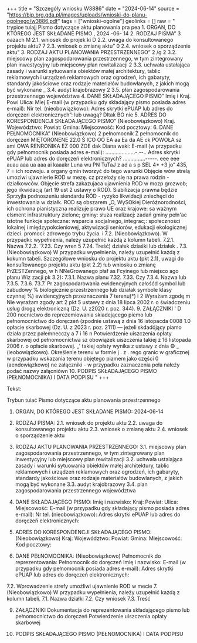 +++
title = "Szczegóły wniosku W3886"
date = "2024-06-14"
source = "https://bip.brg.gda.pl/images/uploads/wnioski-do-planu-ogolnego/w3886.pdf"
tags = ["wnioski-ogolne"]
geolinks = []
raw = " trypioe tuiajj Pismo dotyczące aktu planowania pra pea 1. ORGAN, DO KTÓREGO JEST SKŁADANE PISMO , 2024 -06- 14  2. RODZAJ PISMA” 3 oazach M 2.1. wniosek do projek ki D 2.2. uwaga do konsultowanego projektu aktu? 7 2.3. wniosek o zmianę aktu” 0 2.4. wniosek o sporządzenie aktu” 3. RODZAJ AKTU PLANOWANIA PRZESTRZENNEGO” 2 /g 2 3.2. miejscowy plan zagospodarowania przestrzennego, w tym zintegrowany plan inwestycyjny lub miejscowy płan rewitalizacji 2 3.3. uchwała ustałająca zasady i warunki sytuowania obiektów małej architektury, tablic reklamowych i urządzeń reklamowych oraz ogrodzeń, ich gabaryty, standardy jakościowe oraz rodzaje materiałów budowłanych, z jakich mogą być wykonane _ 3.4. audyt krajobrazowy 2 3.5. płan zagospodarowania przestrzennego województwa 4. DANE SKŁADAJĄCEGO PISMO” Imię i Kraj. Powi Ulica: Miej E-mail (w przypadku gdy składający pismo posiada adres e-mail): Nir tel. (nieobowiązkowo): Adres skrytki ePUAP lub adres do doręczeri elektronicznych”: lub uwagą? Dltak BO nie 5. ADRES DO KORESPONDENCJI SKŁADAJĄCEGO PISMO” (Nieobowiązkowo) Kraj. Województwo: Powiat: Gmina: Miejscowość: Kod pocztowy: 6. DANE PEŁNOMOCNIKA” (Nieobowiązkowo) 2 pełnomocnik  Ż pełnomocnik do doręczeń MIĘTORONENE 22.0 Ś ICO OO EA aa Ea da AE ck POWOŁA sz ami OWA RENROŃIKA EZ 000 ZOE dak Diana waki: E-mail (w przypadku gdy pełnomocnik posiada adres e-mail): ....................-.--.. Adres skrytki ePUAP lub adres do doręczeń elektronicznych? ...............-----. eee eee auau aaa ua aaa ai kaaakr Luna wu PN TuTaJ z ad a s p SEL 4* +3 jo” 435, 7 = ich rozwoju. a organy gmin tworzyć do tego warunki Objęcie wów strelą umoziwi ujawnierie ROD w mezę. cz przełoży się na prawa rodzin - działkowców. Objęcie strefa zakazujaca ujawnienia ROD w mozp grozwob; jego iikwidacją (art 19 ust 2 ustawy o ROD). Siabilizacja prawna będzie Sprzyjła podnoszeniu siendardu RÓD - ryzyko likwidacji zniechęci do inwestowania w działk. ROD są obszarem „O, WySOkiej Dieróżnorodności, ich ochrona pianistyczna realizuje prawo UE oraz krajowe: sa ważnym elsment infrastruktury zielone; gminy: słuza realizacj: zadań gminy pełn'ac istotne funkcje społeczne: wsparcia socjalnego, integrac;: społeczności lokalnej i międzypokcieniowej, aktywizacji seniorów, edukacji ekologicznej dzieci. promoci: zdrowego trybu życia. i 7.2. (Nieobowiązkowo). W przypadki: wypełnienia, należy uzupełnić każdą z kolumn tabeli. 7.2.1. Nazwa 7.2.2. '7.23. Czy wren 5 7.24. Treść) działek dziaśki lub działek . 7.3. (Nieobowiązkowo) W przypadku wypełnienia, należy uzupełnić każdą z kokumn tabeli. Szczegółowe wniosku do projektu aktu (pkt 2.1), uwagi do konsuRowanego projektu aktu (pkt 2.2) łub wniosku o zmianę PrZESTZennego, w h NNeGrowanego płaf as Fcyinego łub miejsco ago płanu Wiz zacji pk 3.2): 7.3.1. Nazwa planu 7.32. 7.33. Czy  7.3.4. Nazwa lub 7.3.5. 7.3.6. 73.7. Pr zagospodarowania ewidencyjnych  całośćd symbol lub zabudowy % biologicznie przestrzennego lub działak symbole klasy czynnej %) ewidencyjnych przeznaczenia 7 terenu)*)  i 2 Wyrażam zgodę m Nie wyrażam zgody  art 2 pkt 5 ustawy z dnia 18 lipca 2002 r. o świadczeniu usług drogą elektroniczną (Dz. U. z2020 r. poz. 344). 9. ZAŁĄCZNIKI ' D 200 nocnictwo do reprezemiowania skiadejącego piemo lub pełnomocnictwo do doręczeń (zpodnie ustawą z dnia 16 istopacda 0008 1.0 opłacie skarbowej (Dz. U. z 2023 r. poz. 2111) — jeżeli skdadójący piamo działa przez pałemnecczy a 7 i 16 n Potwierdzenie uiszczenia opłaty skarbowej od pełnomocnictwa sz obowiązek uiszczenia takiej ż 16 listopada 2006 r. o opłacie skarbowej. „' takiej opłaty wynika z ustawy z dnia © _ (ieobowiązkowo). Określenie terenu w formie j . z . rego granic w graficznej w przypadku wskazania terenu objętego piamem jako części 0 (aendowiązkowo) ne załączniki - w przypadku zaznaczenia poła nałeży podać nazwy załącniówn 10. PODPIS SKŁADAJĄCEGO PISMO (PEŁNOMOCNIKA) I DATA PODPISU "
+++

Tekst:

Trybun tuiać 
Pismo dotyczące aktu planowania przestrzennego

1. ORGAN, DO KTÓREGO JEST SKŁADANE PISMO: 2024-06-14
2. RODZAJ PISMA: 
2.1. wniosek do projektu aktu 
2.2. uwaga do konsultowanego projektu aktu 
2.3. wniosek o zmianę aktu 
2.4. wniosek o sporządzenie aktu

3. RODZAJ AKTU PLANOWANIA PRZESTRZENNEGO: 
3.1. miejscowy plan zagospodarowania przestrzennego, w tym zintegrowany plan inwestycyjny lub miejscowy plan rewitalizacji
3.2. uchwała ustalająca zasady i warunki sytuowania obiektów małej architektury, tablic reklamowych i urządzeń reklamowych oraz ogrodzeń, ich gabaryty, standardy jakościowe oraz rodzaje materiałów budowlanych, z jakich mogą być wykonane
3.3. audyt krajobrazowy
3.4. plan zagospodarowania przestrzennego województwa

4. DANE SKŁADAJĄCEGO PISMO: 
Imię i nazwisko: 
Kraj: 
Powiat: 
Ulica: 
Miejscowość: 
E-mail (w przypadku gdy składający pismo posiada adres e-mail): 
Nr tel. (nieobowiązkowo): 
Adres skrytki ePUAP lub adres do doręczeń elektronicznych: 

5. ADRES DO KORESPONDENCJI SKŁADAJĄCEGO PISMO:
(Nieobowiązkowo) 
Kraj: 
Województwo: 
Powiat: 
Gmina: 
Miejscowość: 
Kod pocztowy: 

6. DANE PEŁNOMOCNIKA:
(Nieobowiązkowo) 
Pełnomocnik do reprezentowania:
Pełnomocnik do doręczeń
Imię i nazwisko: 
E-mail (w przypadku gdy pełnomocnik posiada adres e-mail): 
Adres skrytki ePUAP lub adres do doręczeń elektronicznych: 

7.2. Wprowadzenie strefy umożliwi ujawnienie ROD w mecie
7. (Nieobowiązkowo) W przypadku wypełnienia, należy uzupełnić każdą z kolumn tabeli.
7.1. Nazwa działki
7.2. Czy wniosek
7.3. Treść

9. ZAŁĄCZNIKI
Dokumentacja do reprezentowania składającego pismo lub pełnomocnictwo do doręczeń
Potwierdzenie uiszczenia opłaty skarbowej

10. PODPIS SKŁADAJĄCEGO PISMO (PEŁNOMOCNIKA) I DATA PODPISU


